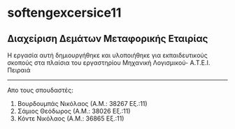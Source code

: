 softengexcersice11
==================

Διαχείριση Δεμάτων Μεταφορικής Εταιρίας
---------------------------------------

Η εργασία αυτή δημιουργήθηκε και υλοποιήθηκε για 
εκπαιδευτικούς σκοπούς στα πλαίσια του εργαστηρίου 
Μηχανική Λογισμικού- Α.Τ.Ε.Ι. Πειραιά
************************************************************

Απο τους σπουδαστές:

1. Βουρδουμπάς Νικόλαος (Α.Μ.: 38267 Εξ.:11)
2. Σάμιος Θεόδωρος (Α.Μ.: 38026 Εξ.:11)
3. Κόντε Νικόλαος (Α.Μ.: 36865 Εξ.:11)
